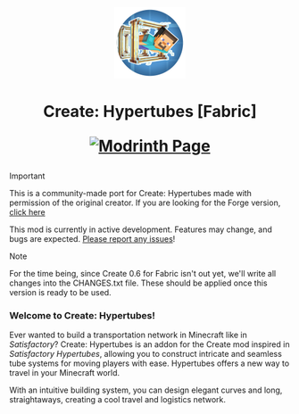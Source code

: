 <p align="center"><img src="./src/main/resources/assets/create_hypertube/icon.png" alt="Logo"></p>
<h1 align="center">Create: Hypertubes [Fabric]<br/>

<a href="https://modrinth.com/mod/hypertubes-fabric"><img alt="Modrinth Page" src="https://img.shields.io/badge/Hypertubes-Modrinth?logo=modrinth&label=Modrinth&color=%2300AF5C"></a>
</h1>

> [!IMPORTANT]
> This is a community-made port for Create: Hypertubes made with permission of the original creator. If you are looking for the Forge version, [click here](https://github.com/PedroRok/CreateHypertubes)
> 
> This mod is currently in active development. Features may change, and bugs are expected. [Please report any issues](https://github.com/JXSnack/CreateHypertubes-Fabric/issues)!

> [!NOTE]
> For the time being, since Create 0.6 for Fabric isn't out yet, we'll write all changes into the CHANGES.txt file. These should be applied once this version is ready to be used.

### Welcome to Create: Hypertubes!

Ever wanted to build a transportation network in Minecraft like in _Satisfactory_? Create: Hypertubes is an addon for the Create mod inspired in _Satisfactory Hypertubes_, allowing you to construct intricate and seamless tube systems for moving players with ease. Hypertubes offers a new way to travel in your Minecraft world.

With an intuitive building system, you can design elegant curves and long, straightaways, creating a cool travel and logistics network.
